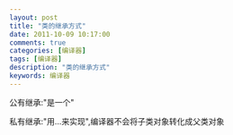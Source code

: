 ```yaml
---
layout: post
title: "类的继承方式"
date: 2011-10-09 10:17:00 
comments: true
categories: [编译器]
tags: [编译器]
description: "类的继承方式"
keywords: 编译器
---
```



 
  
 
 
  公有继承:"是一个"
 
 
  私有继承:"用...来实现",编译器不会将子类对象转化成父类对象
 


